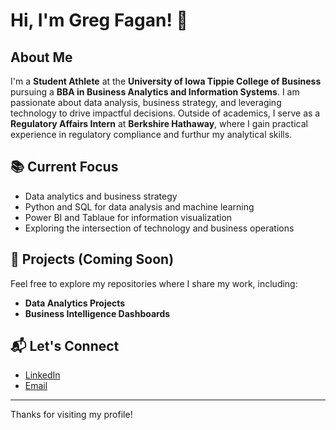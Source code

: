 # Hi, I'm Greg Fagan! 👋

## About Me

I'm a **Student Athlete** at the **University of Iowa Tippie College of Business** pursuing a **BBA in Business Analytics and Information Systems**. I am passionate about data analysis, business strategy, and leveraging technology to drive impactful decisions. Outside of academics, I serve as a **Regulatory Affairs Intern** at **Berkshire Hathaway**, where I gain practical experience in regulatory compliance and furthur my analytical skills.

## 📚 Current Focus

- Data analytics and business strategy
- Python and SQL for data analysis and machine learning
- Power BI and Tablaue for information visualization
- Exploring the intersection of technology and business operations

## 🚀 Projects (Coming Soon)

Feel free to explore my repositories where I share my work, including:

- **Data Analytics Projects**
- **Business Intelligence Dashboards**

## 📬 Let's Connect

- [LinkedIn](https://www.linkedin.com/public-profile/settings?trk=d_flagship3_profile_self_view_public_profile)
- [Email](mailto:gregory-fagan@uiowa.edu)

---

Thanks for visiting my profile!
